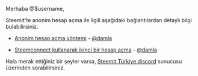Merhaba @$username,

Steemit'te anonim hesap açma ile ilgili aşağıdaki bağlantılardan detaylı bilgi bulabilirsiniz.

* [Anonim hesap açma yöntemi](https://steemit.com/steemit/@damla/steemit-te-anonim-hesap-acma-yoentemi) - [@damla](http://steemit.com/@damla)

* [Steemconnect kullanarak ikinci bir hesap açma](https://steemit.com/utopian-io/@damla/steemconnect-kullanarak-ikinci-bir-steemit-hesabi-acma-yoentemi-turkish-tutorial) - [@damla](http://steemit.com/@damla)

Hala merak ettiğiniz bir şeyler varsa, [Steemit Türkiye discord](https://discord.gg/XmtWUHW) sunucusu üzerinden sorabilirsiniz.